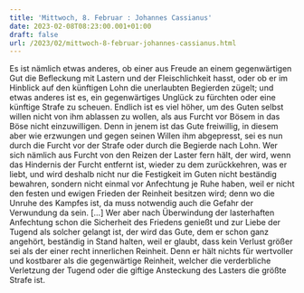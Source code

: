 ```yaml
---
title: 'Mittwoch, 8. Februar : Johannes Cassianus'
date: 2023-02-08T08:23:00.001+01:00
draft: false
url: /2023/02/mittwoch-8-februar-johannes-cassianus.html
---
```


Es ist nämlich etwas anderes, ob einer aus Freude an einem gegenwärtigen Gut die Befleckung mit Lastern und der Fleischlichkeit hasst, oder ob er im Hinblick auf den künftigen Lohn die unerlaubten Begierden zügelt; und etwas anderes ist es, ein gegenwärtiges Unglück zu fürchten oder eine künftige Strafe zu scheuen. Endlich ist es viel höher, um des Guten selbst willen nicht von ihm ablassen zu wollen, als aus Furcht vor Bösem in das Böse nicht einzuwilligen. Denn in jenem ist das Gute freiwillig, in diesem aber wie erzwungen und gegen seinen Willen ihm abgepresst, sei es nun durch die Furcht vor der Strafe oder durch die Begierde nach Lohn. Wer sich nämlich aus Furcht von den Reizen der Laster fern hält, der wird, wenn das Hindernis der Furcht entfernt ist, wieder zu dem zurückkehren, was er liebt, und wird deshalb nicht nur die Festigkeit im Guten nicht beständig bewahren, sondern nicht einmal vor Anfechtung je Ruhe haben, weil er nicht den festen und ewigen Frieden der Reinheit besitzen wird; denn wo die Unruhe des Kampfes ist, da muss notwendig auch die Gefahr der Verwundung da sein. \[…\] Wer aber nach Überwindung der lasterhaften Anfechtung schon die Sicherheit des Friedens genießt und zur Liebe der Tugend als solcher gelangt ist, der wird das Gute, dem er schon ganz angehört, beständig in Stand halten, weil er glaubt, dass kein Verlust größer sei als der einer recht innerlichen Reinheit. Denn er hält nichts für wertvoller und kostbarer als die gegenwärtige Reinheit, welcher die verderbliche Verletzung der Tugend oder die giftige Ansteckung des Lasters die größte Strafe ist.